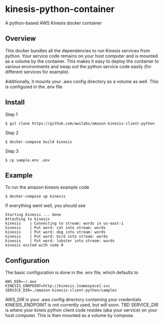 # kinesis-python-container
A python-based AWS Kinesis docker container

## Overview

This docker bundles all the dependencies to run Kinesis services from python. Your service code remains on your host computer and is mounted as a volume by the container. This makes it easy to deploy the container to various environments and swap out the python service code easily (for different services for example).

Additionally, it mounts your .aws config directory as a volume as well. This is configured in the .env file

## Install

Step 1

```
$ git clone https://github.com/awslabs/amazon-kinesis-client-python
```

Step 2

```
$ docker-compose build kinesis
```

Step 3

```
$ cp sample.env .env
```

## Example

To run the amazon kinesis example code

```
$ docker-compose up kinesis
```

If everything went well, you should see

```
Starting kinesis ... done
Attaching to kinesis
kinesis    | Connecting to stream: words in us-east-1
kinesis    | Put word: cat into stream: words
kinesis    | Put word: dog into stream: words
kinesis    | Put word: bird into stream: words
kinesis    | Put word: lobster into stream: words
kinesis exited with code 0
```

## Configuration

The basic configuration is done in the .env file, which defaults to

```
AWS_DIR=~/.aws
KINESIS_ENDPOINT=http://kinesis.[namespace].svc
SERVICE_DIR=./amazon-kinesis-client-python/samples
```

AWS_DIR is your .aws config directory containing your credentials
KINESIS_ENDPOINT is not currently used, but will soon. TBD
SERVICE_DIR is where your kineis python client code resides (aka your service) on your host computer. This is then mounted as a volume by compose.